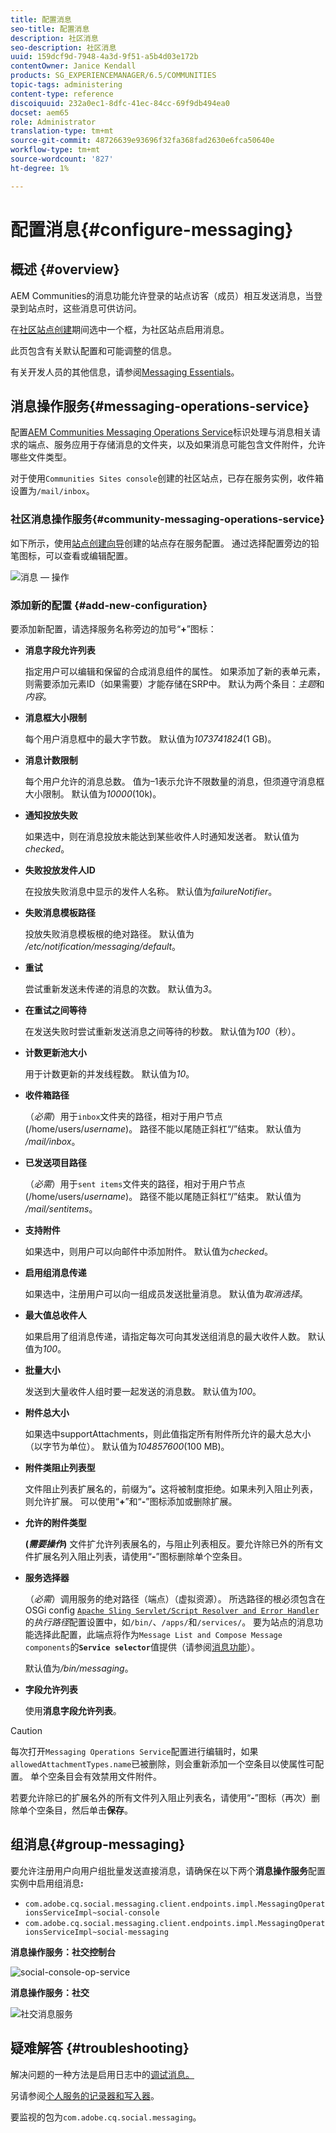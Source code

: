 ```yaml
---
title: 配置消息
seo-title: 配置消息
description: 社区消息
seo-description: 社区消息
uuid: 159dcf9d-7948-4a3d-9f51-a5b4d03e172b
contentOwner: Janice Kendall
products: SG_EXPERIENCEMANAGER/6.5/COMMUNITIES
topic-tags: administering
content-type: reference
discoiquuid: 232a0ec1-8dfc-41ec-84cc-69f9db494ea0
docset: aem65
role: Administrator
translation-type: tm+mt
source-git-commit: 48726639e93696f32fa368fad2630e6fca50640e
workflow-type: tm+mt
source-wordcount: '827'
ht-degree: 1%

---
```



# 配置消息{#configure-messaging}

## 概述 {#overview}

AEM Communities的消息功能允许登录的站点访客（成员）相互发送消息，当登录到站点时，这些消息可供访问。

在[社区站点创建](/help/communities/sites-console.md)期间选中一个框，为社区站点启用消息。

此页包含有关默认配置和可能调整的信息。

有关开发人员的其他信息，请参阅[Messaging Essentials](/help/communities/essentials-messaging.md)。

## 消息操作服务{#messaging-operations-service}

配置[AEM Communities Messaging Operations Service](https://localhost:4502/system/console/configMgr/com.adobe.cq.social.messaging.client.endpoints.impl.MessagingOperationsServiceImpl)标识处理与消息相关请求的端点、服务应用于存储消息的文件夹，以及如果消息可能包含文件附件，允许哪些文件类型。

对于使用`Communities Sites console`创建的社区站点，已存在服务实例，收件箱设置为`/mail/inbox`。

### 社区消息操作服务{#community-messaging-operations-service}

如下所示，使用[站点创建向导](/help/communities/sites-console.md)创建的站点存在服务配置。 通过选择配置旁边的铅笔图标，可以查看或编辑配置。

![消息 — 操作](assets/messaging-operations.png)

### 添加新的配置 {#add-new-configuration}

要添加新配置，请选择服务名称旁边的加号“**+**”图标：

* **消息字段允许列表**

   指定用户可以编辑和保留的合成消息组件的属性。 如果添加了新的表单元素，则需要添加元素ID（如果需要）才能存储在SRP中。 默认为两个条目：*主题*&#x200B;和&#x200B;*内容*。

* **消息框大小限制**

   每个用户消息框中的最大字节数。 默认值为&#x200B;*1073741824*(1 GB)。

* **消息计数限制**

   每个用户允许的消息总数。 值为–1表示允许不限数量的消息，但须遵守消息框大小限制。 默认值为&#x200B;*10000*(10k)。

* **通知投放失败**

   如果选中，则在消息投放未能达到某些收件人时通知发送者。 默认值为&#x200B;*checked*。

* **失败投放发件人ID**

   在投放失败消息中显示的发件人名称。 默认值为&#x200B;*failureNotifier*。

* **失败消息模板路径**

   投放失败消息模板根的绝对路径。 默认值为&#x200B;*/etc/notification/messaging/default*。

* **重试**

   尝试重新发送未传递的消息的次数。 默认值为&#x200B;*3*。

* **在重试之间等待**

   在发送失败时尝试重新发送消息之间等待的秒数。 默认值为&#x200B;*100*（秒）。

* **计数更新池大小**

   用于计数更新的并发线程数。 默认值为&#x200B;*10*。

* **收件箱路径**

   （*必需*）用于`inbox`文件夹的路径，相对于用户节点(/home/users/*username*)。 路径不能以尾随正斜杠“/”结束。 默认值为&#x200B;*/mail/inbox*。

* **已发送项目路径**

   （*必需*）用于`sent items`文件夹的路径，相对于用户节点(/home/users/*username*)。 路径不能以尾随正斜杠“/”结束。 默认值为&#x200B;*/mail/sentitems*。

* **支持附件**

   如果选中，则用户可以向邮件中添加附件。 默认值为&#x200B;*checked*。

* **启用组消息传递**

   如果选中，注册用户可以向一组成员发送批量消息。 默认值为&#x200B;*取消选择*。

* **最大值总收件人**

   如果启用了组消息传递，请指定每次可向其发送组消息的最大收件人数。 默认值为&#x200B;*100*。

* **批量大小**

   发送到大量收件人组时要一起发送的消息数。 默认值为&#x200B;*100*。

* **附件总大小**

   如果选中supportAttachments，则此值指定所有附件所允许的最大总大小（以字节为单位）。 默认值为&#x200B;*104857600*(100 MB)。

* **附件类阻止列表型**

   文件阻止列表扩展名的，前缀为“**。**&#x200B;这将被制度拒绝。如果未列入阻止列表，则允许扩展。 可以使用“**+**”和“**-**”图标添加或删除扩展。

* **允许的附件类型**

   **(*需要操作*)** 文件扩允许列表展名的，与阻止列表相反。要允许除已外的所有文件扩展名列入阻止列表，请使用“**-**”图标删除单个空条目。

* **服务选择器**

   （*必需*）调用服务的绝对路径（端点）（虚拟资源）。 所选路径的根必须包含在OSGi config [ `Apache Sling Servlet/Script Resolver and Error Handler`](https://localhost:4502/system/console/configMgr/org.apache.sling.servlets.resolver.SlingServletResolver)的&#x200B;*执行路径*&#x200B;配置设置中，如`/bin/`、`/apps/`和`/services/`。 要为站点的消息功能选择此配置，此端点将作为`Message List and Compose Message components`的&#x200B;**`Service selector`**&#x200B;值提供（请参阅[消息功能](/help/communities/configure-messaging.md)）。

   默认值为&#x200B;*/bin/messaging*。

* **字段允许列表**

   使用&#x200B;**消息字段允许列表**。

>[!CAUTION]
>
>每次打开`Messaging Operations Service`配置进行编辑时，如果`allowedAttachmentTypes.name`已被删除，则会重新添加一个空条目以使属性可配置。 单个空条目会有效禁用文件附件。
>
>若要允许除已的扩展名外的所有文件列入阻止列表名，请使用“**-**”图标（再次）删除单个空条目，然后单击&#x200B;**保存**。

## 组消息{#group-messaging}

要允许注册用户向用户组批量发送直接消息，请确保在以下两个&#x200B;**消息操作服务**&#x200B;配置实例中启用组消息&#x200B;**:**

* `com.adobe.cq.social.messaging.client.endpoints.impl.MessagingOperationsServiceImpl~social-console`
* `com.adobe.cq.social.messaging.client.endpoints.impl.MessagingOperationsServiceImpl~social-messaging`

**消息操作服务：社交控制台**

![social-console-op-service](assets/social-console-op-service.png)

**消息操作服务：社交**

![社交消息服务](assets/social-message-op-service.png)

## 疑难解答 {#troubleshooting}

解决问题的一种方法是启用日志中的[调试消息。](/help/sites-administering/troubleshooting.md)

另请参阅[个人服务的记录器和写入器](/help/sites-deploying/configure-logging.md#loggers-and-writers-for-individual-services)。

要监视的包为`com.adobe.cq.social.messaging`。
